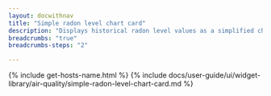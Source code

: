 ```yaml
---
layout: docwithnav
title: "Simple radon level chart card"
description: "Displays historical radon level values as a simplified chart. Optionally may display the corresponding latest radon level value."
breadcrumbs: "true"
breadcrumbs-steps: "2"

---
```

{% include get-hosts-name.html %}
{% include docs/user-guide/ui/widget-library/air-quality/simple-radon-level-chart-card.md %}
